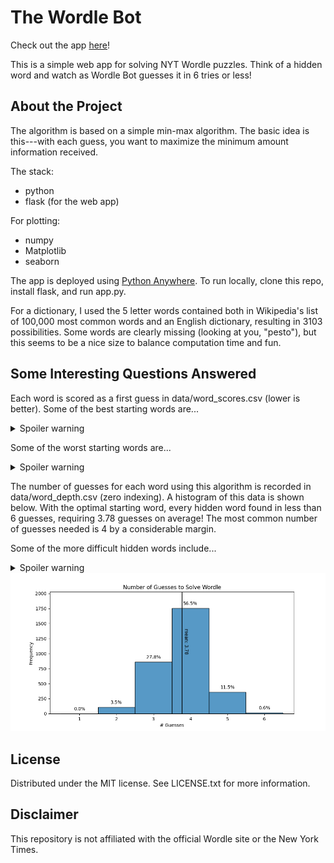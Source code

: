 # The Wordle Bot
Check out the app <a href="https://wordlebot.pythonanywhere.com/">here</a>!

This is a simple web app for solving NYT Wordle puzzles. Think of a hidden word and watch as Wordle Bot guesses it in 6 tries or less!

## About the Project
The algorithm is based on a simple min-max algorithm. The basic idea is this---with each guess, you want to maximize the minimum amount information received. 

The stack:
- python
- flask (for the web app)

For plotting:
- numpy
- Matplotlib
- seaborn

The app is deployed using <a href="https://www.pythonanywhere.com/">Python Anywhere</a>. To run locally, clone this repo, install flask, and run app.py.

For a dictionary, I used the 5 letter words contained both in Wikipedia's list of 100,000 most common words and an English dictionary, resulting in 3103 possibilities. Some words are clearly missing (looking at you, "pesto"), but this seems to be a nice size to balance computation time and fun.

## Some Interesting Questions Answered
Each word is scored as a first guess in data/word_scores.csv (lower is better). Some of the best starting words are...
<details>
<summary>Spoiler warning</summary>
reals, aloes, tails, roles, and rates
</details>

Some of the worst starting words are...
<details>
<summary>Spoiler warning</summary>
fuzzy, mummy, puppy, buggy, gummy
</details>

The number of guesses for each word using this algorithm is recorded in data/word_depth.csv (zero indexing). A histogram of this data is shown below. With the optimal starting word, every hidden word found in less than 6 guesses, requiring 3.78 guesses on average! The most common number of guesses needed is 4 by a considerable margin.

Some of the more difficult hidden words include...
<details>
  <summary>Spoiler warning</summary>
  eaves, fades, gapes, gazes, and wages
</details>

<div align="center">
<img src="data/word_depth_distribution.png" alt="word_depth" width="800" height="auto" />
</div>

## License
Distributed under the MIT license. See LICENSE.txt for more information.

## Disclaimer
This repository is not affiliated with the official Wordle site or the New York Times.
